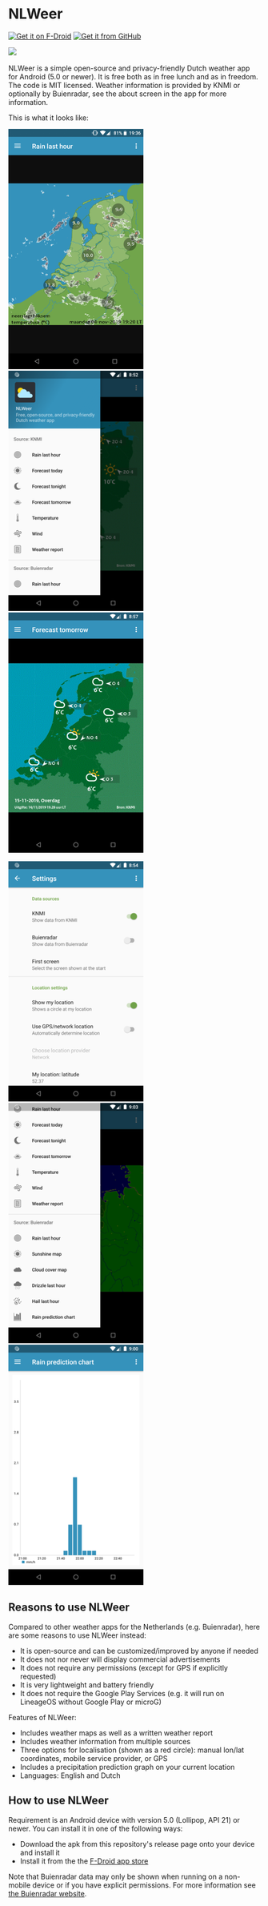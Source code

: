 # NLWeer

[![Get it on F-Droid](https://img.shields.io/f-droid/v/foss.cnugteren.nlweer.svg)](https://f-droid.org/en/packages/foss.cnugteren.nlweer) [![Get it from GitHub](https://img.shields.io/github/release/cnugteren/NLWeer.svg?logo=github)](https://github.com/CNugteren/NLWeer/releases)

<a href="https://f-droid.org/packages/foss.cnugteren.nlweer">
  <img src="https://fdroid.gitlab.io/artwork/badge/get-it-on.png" height="75">
</a>

NLWeer is a simple open-source and privacy-friendly Dutch weather app for Android (5.0 or newer). It is free both as in free lunch and as in freedom. The code is MIT licensed. Weather information is provided by KNMI or optionally by Buienradar, see the about screen in the app for more information.

This is what it looks like:

![NLWeer KNMI rain radar](metadata/en-US/images/phoneScreenshots/rain_radar.png) ![NLWeer navigation menu](metadata/en-US/images/phoneScreenshots/navigation_menu.png) ![NLWeer KNMI forecast](metadata/en-US/images/phoneScreenshots/forecast.png)

![NLWeer settings](metadata/en-US/images/phoneScreenshots/settings.png) ![NLWeer navigation menu (bottom)](metadata/en-US/images/phoneScreenshots/navigation_menu_bottom.png) ![NLWeer Buienradar prediction](metadata/en-US/images/phoneScreenshots/rain_prediction.png)

## Reasons to use NLWeer

Compared to other weather apps for the Netherlands (e.g. Buienradar), here are some reasons to use NLWeer instead:

* It is open-source and can be customized/improved by anyone if needed
* It does not nor never will display commercial advertisements
* It does not require any permissions (except for GPS if explicitly requested)
* It is very lightweight and battery friendly
* It does not require the Google Play Services (e.g. it will run on LineageOS without Google Play or microG)

Features of NLWeer:

* Includes weather maps as well as a written weather report
* Includes weather information from multiple sources
* Three options for localisation (shown as a red circle): manual lon/lat coordinates, mobile service provider, or GPS
* Includes a precipitation prediction graph on your current location
* Languages: English and Dutch


## How to use NLWeer

Requirement is an Android device with version 5.0 (Lollipop, API 21) or newer. You can install it in one of the following ways:

* Download the apk from this repository's release page onto your device and install it
* Install it from the the [F-Droid app store](https://f-droid.org/en/packages/foss.cnugteren.nlweer/)

Note that Buienradar data may only be shown when running on a non-mobile device or if you have explicit permissions. For more information see [the Buienradar website](https://www.buienradar.nl/overbuienradar/gratis-weerdata).
